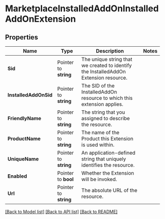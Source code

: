# MarketplaceInstalledAddOnInstalledAddOnExtension

## Properties

Name | Type | Description | Notes
------------ | ------------- | ------------- | -------------
**Sid** | Pointer to **string** | The unique string that we created to identify the InstalledAddOn Extension resource. |
**InstalledAddOnSid** | Pointer to **string** | The SID of the InstalledAddOn resource to which this extension applies. |
**FriendlyName** | Pointer to **string** | The string that you assigned to describe the resource. |
**ProductName** | Pointer to **string** | The name of the Product this Extension is used within. |
**UniqueName** | Pointer to **string** | An application-defined string that uniquely identifies the resource. |
**Enabled** | Pointer to **bool** | Whether the Extension will be invoked. |
**Url** | Pointer to **string** | The absolute URL of the resource. |

[[Back to Model list]](../README.md#documentation-for-models) [[Back to API list]](../README.md#documentation-for-api-endpoints) [[Back to README]](../README.md)


